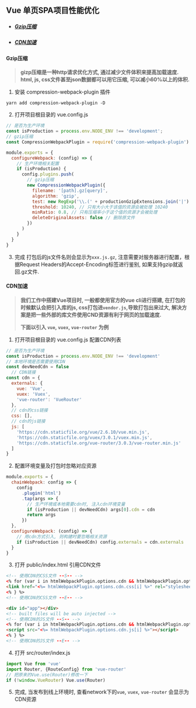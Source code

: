 ## Vue 单页SPA项目性能优化

- ##### [Gzip压缩](#gzip)
- ##### [CDN加速](#cdn)

#### <span id = "gzip">Gzip压缩</span>

>**gizp压缩是一种http请求优化方式, 通过减少文件体积来提高加载速度. html, js, css文件甚至json数据都可以用它压缩, 可以减小60%以上的体积.**

1. 安装 compression-webpack-plugin 插件
```
yarn add compression-webpack-plugin -D
```

2. 打开项目根目录的 vue.config.js
```js
// 是否为生产环境
const isProduction = process.env.NODE_ENV !== 'development';
// gzip压缩
const CompressionWebpackPlugin = require('compression-webpack-plugin')

module.exports = {
  configureWebpack: (config) => {
    // 生产环境相关配置
    if (isProduction) {
      config.plugins.push(
        // gzip压缩
        new CompressionWebpackPlugin({
          filename: '[path].gz[query]',
          algorithm: 'gzip',
          test: new RegExp('\\.(' + productionGzipExtensions.join('|') + ')$'),
          threshold: 10240, // 只有大小大于该值的资源会被处理 10240
          minRatio: 0.8, // 只有压缩率小于这个值的资源才会被处理
          deleteOriginalAssets: false // 删除原文件
        })
      )
    }
  }
}
```

3. 完成 打包后的js文件名则会显示为`xxx.js.gz`, 注意需要对服务器进行配置，根据Request Headers的Accept-Encoding标签进行鉴别, 如果支持gzip就返回.gz文件.


#### <span id="cdn">CDN加速</span>

>**我们工作中搭建Vue项目时, 一般都使用官方的vue cli进行搭建, 在打包的时候默认会把引入库的js, css打包进`vendor.js`,导致打包出来过大, 解决方案是把一些外部的库文件使用CND资源有利于网页的加载速度.**
>
>**下面以引入 `vue`, `vuex`, `vue-router` 为例**

1. 打开项目根目录的 vue.config.js 配置CDN列表
```js
// 是否为生产环境
const isProduction = process.env.NODE_ENV !== 'development'
// 本地环境是否需要使用CDN
const devNeedCdn = false
  // CDN链接
const cdn = {
  externals: {
    vue: 'Vue',
    vuex: 'Vuex',
    'vue-router': 'VueRouter'
  },
  // cdn的css链接
  css: [], 
  // cdn的js链接
  js: [
    'https://cdn.staticfile.org/vue/2.6.10/vue.min.js',
    'https://cdn.staticfile.org/vuex/3.0.1/vuex.min.js',
    'https://cdn.staticfile.org/vue-router/3.0.3/vue-router.min.js'
  ]
}
```

2. 配置环境变量及打包时忽略对应资源
```js
module.exports = {
  chainWebpack: config => {
    config
      .plugin('html')
      .tap(args => {
        // 生产环境或本地需要cdn时, 注入cdn环境变量
        if (isProduction || devNeedCdn) args[0].cdn = cdn
        return args
      })
  },
  configureWebpack: (config) => {
    // 用cdn方式引入, 则构建时要忽略相关资源
    if (isProduction || devNeedCdn) config.externals = cdn.externals
  }
}
```

3. 打开 public/index.html 引用CDN文件
```html
<!-- 使用CDN的CSS文件 --S-- -->
<% for (var i in htmlWebpackPlugin.options.cdn && htmlWebpackPlugin.options.cdn.css) { %>
<link href="<%= htmlWebpackPlugin.options.cdn.css[i] %>" rel="stylesheet"/>
<% } %>
<!-- 使用CDN的CSS文件 --E-- -->
```
```html
<div id="app"></div>
<!-- built files will be auto injected -->
<!-- 使用CDN的JS文件 --S-- -->
<% for (var i in htmlWebpackPlugin.options.cdn && htmlWebpackPlugin.options.cdn.js) { %>
<script src="<%= htmlWebpackPlugin.options.cdn.js[i] %>"></script>
<% } %>
<!-- 使用CDN的JS文件 --E-- -->
```

4. 打开 src/router/index.js
```js
import Vue from 'vue'
import Router, {RouteConfig} from 'vue-router'
// 把原来的Vue.use(Router)修改一下
if (!window.VueRouter) Vue.use(Router)
```

5. 完成, 当发布到线上环境时, 查看network下的`vue`, `vuex`, `vue-router` 会显示为CDN资源
